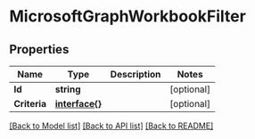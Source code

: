 # MicrosoftGraphWorkbookFilter

## Properties

Name | Type | Description | Notes
------------ | ------------- | ------------- | -------------
**Id** | **string** |  | [optional] 
**Criteria** | [**interface{}**](.md) |  | [optional] 

[[Back to Model list]](../README.md#documentation-for-models) [[Back to API list]](../README.md#documentation-for-api-endpoints) [[Back to README]](../README.md)


